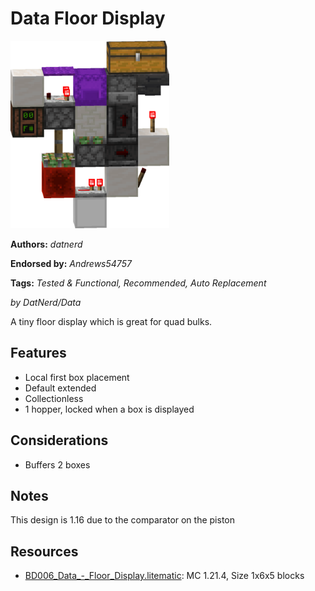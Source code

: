 # Data Floor Display
<img alt="Data_-_Floor_Display.png" src="images/Data_-_Floor_Display.png?raw=1" height="300px">

**Authors:** *datnerd*

**Endorsed by:** *Andrews54757*

**Tags:** *Tested & Functional, Recommended, Auto Replacement*

*by DatNerd/Data*

A tiny floor display which is great for quad bulks.

## Features
- Local first box placement
- Default extended
- Collectionless
- 1 hopper, locked when a box is displayed

## Considerations
- Buffers 2 boxes

## Notes
This design is 1.16 due to the comparator on the piston

## Resources
- [BD006_Data_-_Floor_Display.litematic](attachments/BD006_Data_-_Floor_Display.litematic): MC 1.21.4, Size 1x6x5 blocks
